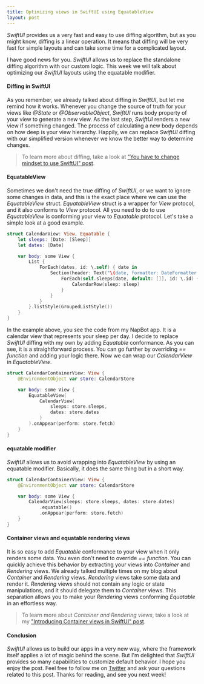 ```yaml
---
title: Optimizing views in SwiftUI using EquatableView
layout: post
---
```


*SwiftUI* provides us a very fast and easy to use diffing algorithm, but as you might know, diffing is a linear operation. It means that diffing will be very fast for simple layouts and can take some time for a complicated layout. 

I have good news for you. *SwiftUI* allows us to replace the standalone diffing algorithm with our custom logic. This week we will talk about optimizing our *SwiftUI* layouts using the equatable modifier.

#### Diffing in SwiftUI
As you remember, we already talked about diffing in *SwiftUI*, but let me remind how it works. Whenever you change the source of truth for your views like *@State* or *@ObservableObject*, *SwiftUI* runs body property of your view to generate a new view.  As the last step, *SwiftUI* renders a new view if something changed. The process of calculating a new body depends on how deep is your view hierarchy. Happily, we can replace *SwiftUI* diffing with our simplified version whenever we know the better way to determine changes.

>To learn more about diffing, take a look at ["You have to change mindset to use SwiftUI" post](/2019/11/19/you-have-to-change-mindset-to-use-swiftui/).

#### EquatableView
Sometimes we don't need the true diffing of *SwiftUI*, or we want to ignore some changes in data, and this is the exact place where we can use the *EquatableView* struct. *EquatableView* struct is a wrapper for *View* protocol, and it also conforms to *View* protocol. All you need to do to use *EquatableView* is conforming your view to *Equatable* protocol. Let's take a simple look at a good example.

```swift
struct CalendarView: View, Equatable {
    let sleeps: [Date: [Sleep]]
    let dates: [Date]

    var body: some View {
        List {
            ForEach(dates, id: \.self) { date in
                Section(header: Text("\(date, formatter: DateFormatter.mediumDate)")) {
                    ForEach(self.sleeps[date, default: []], id: \.id) { sleep in
                        CalendarRow(sleep: sleep)
                    }
                }
            }
        }.listStyle(GroupedListStyle())
    }
}
```

In the example above, you see the code from my NapBot app. It is a calendar view that represents your sleep per day. I decide to replace *SwiftUI* diffing with my own by adding *Equatable* conformance. As you can see, it is a straightforward process. You can go further by overriding *== function* and adding your logic there. Now we can wrap our *CalendarView* in *EquatableView*.

```swift
struct CalendarContainerView: View {
    @EnvironmentObject var store: CalendarStore

    var body: some View {
        EquatableView(
            CalendarView(
                sleeps: store.sleeps,
                dates: store.dates
            )
        ).onAppear(perform: store.fetch)
    }
}
```

#### equatable modifier 
*SwiftUI* allows us to avoid wrapping into *EquatableView* by using an equatable modifier. Basically, it does the same thing but in a short way.

```swift
struct CalendarContainerView: View {
    @EnvironmentObject var store: CalendarStore

    var body: some View {
        CalendarView(sleeps: store.sleeps, dates: store.dates)
            .equatable()
            .onAppear(perform: store.fetch)
    }
}
```

#### Container views and equatable rendering views
It is so easy to add *Equatable* conformance to your view when it only renders some data. You even don't need to override *== function*. You can quickly achieve this behavior by extracting your views into *Container* and *Rendering* views. We already talked multiple times on my blog about *Container* and *Rendering* views. *Rendering* views take some data and render it. *Rendering* views should not contain any logic or state manipulations, and it should delegate them to *Container* views. This separation allows you to make your *Rendering* views conforming *Equatable* in an effortless way.

> To learn more about *Container and Rendering views*, take a look at my ["Introducing Container views in SwiftUI" post](/2019/07/31/introducing-container-views-in-swiftui/).

#### Conclusion
*SwiftUI* allows us to build our apps in a very new way, where the framework itself applies a lot of magic behind the scene. But I'm delighted that *SwiftUI* provides so many capabilities to customize default behavior. I hope you enjoy the post. Feel free to follow me on [Twitter](https://twitter.com/mecid) and ask your questions related to this post. Thanks for reading, and see you next week!

